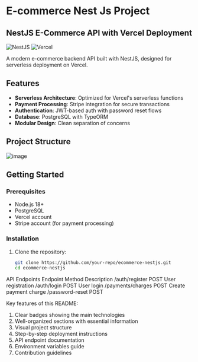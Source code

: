 # E-commerce Nest Js Project

## NestJS E-Commerce API with Vercel Deployment

![NestJS](https://img.shields.io/badge/nestjs-E0234E?style=for-the-badge&logo=nestjs&logoColor=white)
![Vercel](https://img.shields.io/badge/vercel-000000?style=for-the-badge&logo=vercel&logoColor=white)

A modern e-commerce backend API built with NestJS, designed for serverless deployment on Vercel.

## Features

- **Serverless Architecture**: Optimized for Vercel's serverless functions
- **Payment Processing**: Stripe integration for secure transactions
- **Authentication**: JWT-based auth with password reset flows
- **Database**: PostgreSQL with TypeORM
- **Modular Design**: Clean separation of concerns

## Project Structure
![image](https://github.com/user-attachments/assets/86c67f0c-c940-416a-a8f6-9e6664e88d04)



## Getting Started

### Prerequisites

- Node.js 18+
- PostgreSQL
- Vercel account
- Stripe account (for payment processing)

### Installation

1. Clone the repository:
   ```bash
   git clone https://github.com/your-repo/ecommerce-nestjs.git
   cd ecommerce-nestjs


API Endpoints
Endpoint	                            Method	                          Description
/auth/register	                       POST	                          User registration
/auth/login	                           POST	                          User login
/payments/charges	                     POST	                          Create payment charge
/password-reset	                       POST	    



Key features of this README:
1. Clear badges showing the main technologies
2. Well-organized sections with essential information
3. Visual project structure
4. Step-by-step deployment instructions
5. API endpoint documentation
6. Environment variables guide
7. Contribution guidelines








